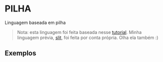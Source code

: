 # PILHA

Linguagem baseada em pilha

> Nota: esta linguagem foi feita baseada nesse [tutorial](https://ruslanspivak.com/lsbasi-part1/). Minha linguagem prévia, [slit](https://github.com/pbnjk/slit), foi feita por conta própria. Olha ela também :)

## Exemplos
